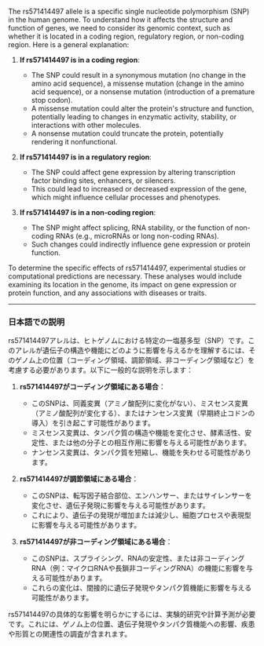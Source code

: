 The rs571414497 allele is a specific single nucleotide polymorphism (SNP) in the human genome. To understand how it affects the structure and function of genes, we need to consider its genomic context, such as whether it is located in a coding region, regulatory region, or non-coding region. Here is a general explanation:

1. **If rs571414497 is in a coding region**:
   - The SNP could result in a synonymous mutation (no change in the amino acid sequence), a missense mutation (change in the amino acid sequence), or a nonsense mutation (introduction of a premature stop codon).
   - A missense mutation could alter the protein's structure and function, potentially leading to changes in enzymatic activity, stability, or interactions with other molecules.
   - A nonsense mutation could truncate the protein, potentially rendering it nonfunctional.

2. **If rs571414497 is in a regulatory region**:
   - The SNP could affect gene expression by altering transcription factor binding sites, enhancers, or silencers.
   - This could lead to increased or decreased expression of the gene, which might influence cellular processes and phenotypes.

3. **If rs571414497 is in a non-coding region**:
   - The SNP might affect splicing, RNA stability, or the function of non-coding RNAs (e.g., microRNAs or long non-coding RNAs).
   - Such changes could indirectly influence gene expression or protein function.

To determine the specific effects of rs571414497, experimental studies or computational predictions are necessary. These analyses would include examining its location in the genome, its impact on gene expression or protein function, and any associations with diseases or traits.

---

### 日本語での説明

rs571414497アレルは、ヒトゲノムにおける特定の一塩基多型（SNP）です。このアレルが遺伝子の構造や機能にどのように影響を与えるかを理解するには、そのゲノム上の位置（コーディング領域、調節領域、非コーディング領域など）を考慮する必要があります。以下に一般的な説明を示します：

1. **rs571414497がコーディング領域にある場合**：
   - このSNPは、同義変異（アミノ酸配列に変化がない）、ミスセンス変異（アミノ酸配列が変化する）、またはナンセンス変異（早期終止コドンの導入）を引き起こす可能性があります。
   - ミスセンス変異は、タンパク質の構造や機能を変化させ、酵素活性、安定性、または他の分子との相互作用に影響を与える可能性があります。
   - ナンセンス変異は、タンパク質を短縮し、機能を失わせる可能性があります。

2. **rs571414497が調節領域にある場合**：
   - このSNPは、転写因子結合部位、エンハンサー、またはサイレンサーを変化させ、遺伝子発現に影響を与える可能性があります。
   - これにより、遺伝子の発現が増加または減少し、細胞プロセスや表現型に影響を与える可能性があります。

3. **rs571414497が非コーディング領域にある場合**：
   - このSNPは、スプライシング、RNAの安定性、または非コーディングRNA（例：マイクロRNAや長鎖非コーディングRNA）の機能に影響を与える可能性があります。
   - これらの変化は、間接的に遺伝子発現やタンパク質機能に影響を与える可能性があります。

rs571414497の具体的な影響を明らかにするには、実験的研究や計算予測が必要です。これには、ゲノム上の位置、遺伝子発現やタンパク質機能への影響、疾患や形質との関連性の調査が含まれます。